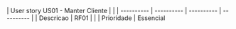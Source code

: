 |        User story US01 - Manter Cliente       | | | 
 ---------- |  ---------- |  ---------- |  ---------- |
| Descricao | RF01 | | 
| Prioridade | Essencial

